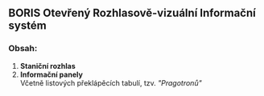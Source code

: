 ## BORIS Otevřený Rozhlasově-vizuální Informační systém

### Obsah:

1. **Staniční rozhlas**
2. **Informační panely**  
 Včetně listových překlápěcích tabulí, tzv. _"Pragotronů"_
